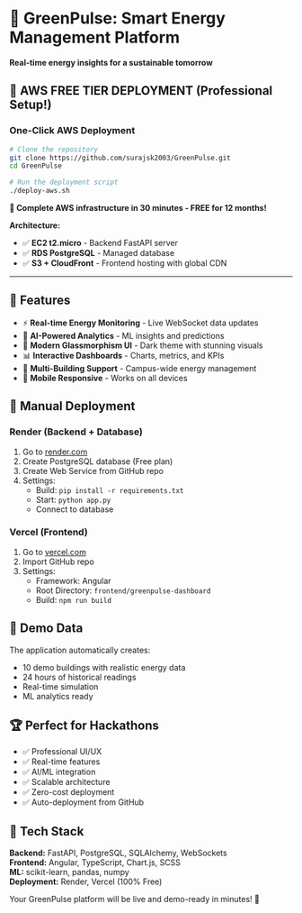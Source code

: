 # 🌱 GreenPulse: Smart Energy Management Platform

**Real-time energy insights for a sustainable tomorrow**

## 🚀 **AWS FREE TIER DEPLOYMENT** (Professional Setup!)

### One-Click AWS Deployment
```bash
# Clone the repository
git clone https://github.com/surajsk2003/GreenPulse.git
cd GreenPulse

# Run the deployment script
./deploy-aws.sh
```

**🎯 Complete AWS infrastructure in 30 minutes - FREE for 12 months!**

**Architecture:**
- ✅ **EC2 t2.micro** - Backend FastAPI server
- ✅ **RDS PostgreSQL** - Managed database  
- ✅ **S3 + CloudFront** - Frontend hosting with global CDN

---

## 🌟 Features

- ⚡ **Real-time Energy Monitoring** - Live WebSocket data updates
- 🤖 **AI-Powered Analytics** - ML insights and predictions
- 🎨 **Modern Glassmorphism UI** - Dark theme with stunning visuals
- 📊 **Interactive Dashboards** - Charts, metrics, and KPIs
- 🏢 **Multi-Building Support** - Campus-wide energy management
- 📱 **Mobile Responsive** - Works on all devices

## 🔧 Manual Deployment

### Render (Backend + Database)
1. Go to [render.com](https://render.com)
2. Create PostgreSQL database (Free plan)
3. Create Web Service from GitHub repo
4. Settings:
   - Build: `pip install -r requirements.txt`
   - Start: `python app.py`
   - Connect to database

### Vercel (Frontend)
1. Go to [vercel.com](https://vercel.com)
2. Import GitHub repo
3. Settings:
   - Framework: Angular
   - Root Directory: `frontend/greenpulse-dashboard`
   - Build: `npm run build`

## 🎪 Demo Data

The application automatically creates:
- 10 demo buildings with realistic energy data
- 24 hours of historical readings
- Real-time simulation
- ML analytics ready

## 🏆 Perfect for Hackathons

- ✅ Professional UI/UX
- ✅ Real-time features
- ✅ AI/ML integration
- ✅ Scalable architecture
- ✅ Zero-cost deployment
- ✅ Auto-deployment from GitHub

## 📱 Tech Stack

**Backend:** FastAPI, PostgreSQL, SQLAlchemy, WebSockets  
**Frontend:** Angular, TypeScript, Chart.js, SCSS  
**ML:** scikit-learn, pandas, numpy  
**Deployment:** Render, Vercel (100% Free)

Your GreenPulse platform will be live and demo-ready in minutes! 🚀
